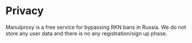 # Privacy

Manulproxy is a free service for bypassing RKN bans in Russia.
We do not store any user data and there is no any registration/sign up phase.
